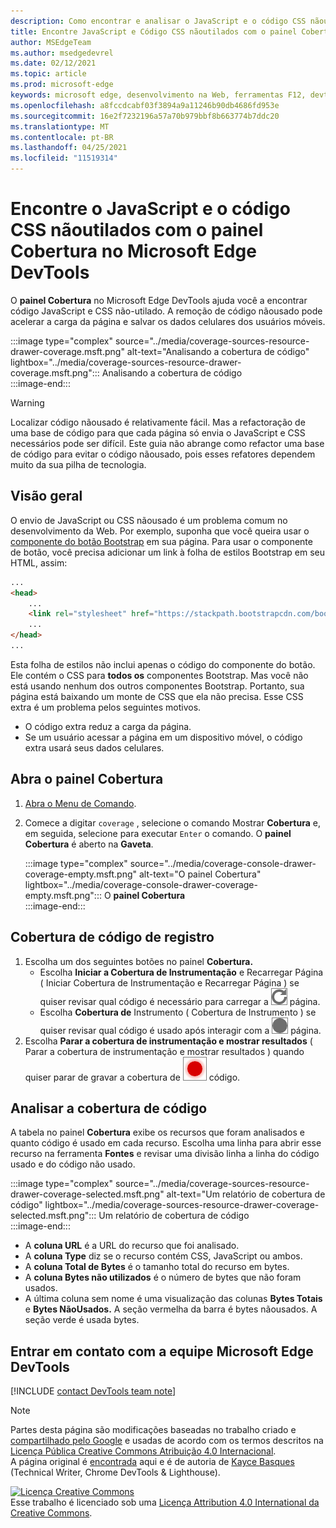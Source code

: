 ```yaml
---
description: Como encontrar e analisar o JavaScript e o código CSS nãoutilados no Microsoft Edge DevTools.
title: Encontre JavaScript e Código CSS nãoutilados com o painel Cobertura no Microsoft Edge DevTools
author: MSEdgeTeam
ms.author: msedgedevrel
ms.date: 02/12/2021
ms.topic: article
ms.prod: microsoft-edge
keywords: microsoft edge, desenvolvimento na Web, ferramentas F12, devtools
ms.openlocfilehash: a8fccdcabf03f3894a9a11246b90db4686fd953e
ms.sourcegitcommit: 16e2f7232196a57a70b979bbf8b663774b7ddc20
ms.translationtype: MT
ms.contentlocale: pt-BR
ms.lasthandoff: 04/25/2021
ms.locfileid: "11519314"
---
```

<!-- Copyright Kayce Basques 

   Licensed under the Apache License, Version 2.0 (the "License");
   you may not use this file except in compliance with the License.
   You may obtain a copy of the License at

       https://www.apache.org/licenses/LICENSE-2.0

   Unless required by applicable law or agreed to in writing, software
   distributed under the License is distributed on an "AS IS" BASIS,
   WITHOUT WARRANTIES OR CONDITIONS OF ANY KIND, either express or implied.
   See the License for the specific language governing permissions and
   limitations under the License.  -->

# <a name="find-unused-javascript-and-css-code-with-the-coverage-panel-in-microsoft-edge-devtools"></a>Encontre o JavaScript e o código CSS nãoutilados com o painel Cobertura no Microsoft Edge DevTools  

O **painel Cobertura** no Microsoft Edge DevTools ajuda você a encontrar código JavaScript e CSS não-utilado.  A remoção de código nãousado pode acelerar a carga da página e salvar os dados celulares dos usuários móveis.  

:::image type="complex" source="../media/coverage-sources-resource-drawer-coverage.msft.png" alt-text="Analisando a cobertura de código" lightbox="../media/coverage-sources-resource-drawer-coverage.msft.png":::
   Analisando a cobertura de código  
:::image-end:::  

> [!WARNING]
> Localizar código nãousado é relativamente fácil.  Mas a refactoração de uma base de código para que cada página só envia o JavaScript e CSS necessários pode ser difícil.  Este guia não abrange como refactor uma base de código para evitar o código nãousado, pois esses refatores dependem muito da sua pilha de tecnologia.  

## <a name="overview"></a>Visão geral  

O envio de JavaScript ou CSS nãousado é um problema comum no desenvolvimento da Web.  Por exemplo, suponha que você queira usar o [componente do botão Bootstrap][BootstrapButtons] em sua página.  Para usar o componente de botão, você precisa adicionar um link à folha de estilos Bootstrap em seu HTML, assim:  

```html
...
<head>
    ...
    <link rel="stylesheet" href="https://stackpath.bootstrapcdn.com/bootstrap/4.3.1/css/bootstrap.min.css" integrity="sha384-ggOyR0iXCbMQv3Xipma34MD+dH/1fQ784/j6cY/iJTQUOhcWr7x9JvoRxT2MZw1T" crossorigin="anonymous">
    ...
</head>
...
```  

Esta folha de estilos não inclui apenas o código do componente do botão.  Ele contém o CSS para **todos os** componentes Bootstrap.  Mas você não está usando nenhum dos outros componentes Bootstrap.  Portanto, sua página está baixando um monte de CSS que ela não precisa.  Esse CSS extra é um problema pelos seguintes motivos.  

*   O código extra reduz a carga da página.  <!--Navigate to [Render-Blocking CSS][render].  -->  
*   Se um usuário acessar a página em um dispositivo móvel, o código extra usará seus dados celulares.  
    
<!--[render]: /web/fundamentals/performance/critical-rendering-path/render-blocking-css  -->  

## <a name="open-the-coverage-panel"></a>Abra o painel Cobertura  

1.  [Abra o Menu de Comando][DevToolsCommandMenu].  
1.  Comece a digitar `coverage` , selecione o comando Mostrar **Cobertura** e, em seguida, selecione para executar `Enter` o comando.  O **painel Cobertura** é aberto na **Gaveta**.  

    :::image type="complex" source="../media/coverage-console-drawer-coverage-empty.msft.png" alt-text="O painel Cobertura" lightbox="../media/coverage-console-drawer-coverage-empty.msft.png":::
       O **painel Cobertura**  
    :::image-end:::  
    
## <a name="record-code-coverage"></a>Cobertura de código de registro  

1.  Escolha um dos seguintes botões no painel **Cobertura.**  
    *   Escolha **Iniciar a Cobertura de Instrumentação** e Recarregar Página \( Iniciar Cobertura de Instrumentação e Recarregar Página \) se quiser revisar qual código é necessário para carregar a ![ ](../media/reload-icon.msft.png) página.  
    *   Escolha **Cobertura de** Instrumento \( Cobertura de Instrumento \) se quiser revisar qual código é usado após interagir com a ![ ](../media/record-icon.msft.png) página.  
1.  Escolha **Parar a cobertura de instrumentação e mostrar resultados** \( Parar a cobertura de instrumentação e mostrar resultados \) quando quiser parar de gravar a cobertura de ![ ](../media/stop-icon.msft.png) código.  
    
## <a name="analyze-code-coverage"></a>Analisar a cobertura de código  

A tabela no painel **Cobertura** exibe os recursos que foram analisados e quanto código é usado em cada recurso.  Escolha uma linha para abrir esse recurso na ferramenta **Fontes** e revisar uma divisão linha a linha do código usado e do código não usado.  

:::image type="complex" source="../media/coverage-sources-resource-drawer-coverage-selected.msft.png" alt-text="Um relatório de cobertura de código" lightbox="../media/coverage-sources-resource-drawer-coverage-selected.msft.png":::
   Um relatório de cobertura de código  
:::image-end:::  

*   A **coluna URL** é a URL do recurso que foi analisado.  
*   A **coluna Type** diz se o recurso contém CSS, JavaScript ou ambos.  
*   A **coluna Total de Bytes** é o tamanho total do recurso em bytes.  
*   A **coluna Bytes não utilizados** é o número de bytes que não foram usados.  
*   A última coluna sem nome é uma visualização das colunas **Bytes Totais** e **Bytes NãoUsados.**  A seção vermelha da barra é bytes nãousados.  A seção verde é usada bytes.  
    
## <a name="getting-in-touch-with-the-microsoft-edge-devtools-team"></a>Entrar em contato com a equipe Microsoft Edge DevTools  

[!INCLUDE [contact DevTools team note](../includes/contact-devtools-team-note.md)]  

<!-- links -->  

[DevToolsCommandMenu]: ../command-menu/index.md "Execute comandos com o menu DevTools Command do Microsoft Edge | Microsoft Docs"  

[BootstrapButtons]: https://getbootstrap.com/docs/4.3/components/buttons "Botões - Bootstrap"  

> [!NOTE]
> Partes desta página são modificações baseadas no trabalho criado e [compartilhado pelo Google][GoogleSitePolicies] e usadas de acordo com os termos descritos na [Licença Pública Creative Commons Atribuição 4.0 Internacional][CCA4IL].  
> A página original é [encontrada](https://developers.google.com/web/tools/chrome-devtools/coverage/index) aqui e é de autoria de [Kayce Basques][KayceBasques] \(Technical Writer, Chrome DevTools \& Lighthouse\).  

[![Licença Creative Commons][CCby4Image]][CCA4IL]  
Esse trabalho é licenciado sob uma [Licença Attribution 4.0 International da Creative Commons][CCA4IL].  

[CCA4IL]: https://creativecommons.org/licenses/by/4.0  
[CCby4Image]: https://i.creativecommons.org/l/by/4.0/88x31.png  
[GoogleSitePolicies]: https://developers.google.com/terms/site-policies  
[KayceBasques]: https://developers.google.com/web/resources/contributors/kaycebasques  
